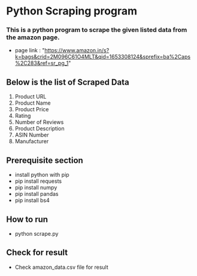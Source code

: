 # Python Scraping program
### This is a python program to scrape the given listed data from the amazon page.
- page link : "https://www.amazon.in/s?k=bags&crid=2M096C61O4MLT&qid=1653308124&sprefix=ba%2Caps%2C283&ref=sr_pg_1"
## Below is the list of Scraped Data 
1. Product URL
2. Product Name
3. Product Price
4. Rating
5. Number of Reviews
6. Product Description
7. ASIN Number
8. Manufacturer

## Prerequisite section 

- install python with pip
- pip install requests
- pip install numpy
- pip install pandas
- pip install bs4

## How to run 

- python scrape.py
  
## Check for result
- Check amazon_data.csv file for result

